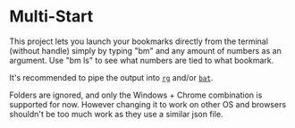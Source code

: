 # Multi-Start

This project lets you launch your bookmarks directly from the terminal (without handle) simply by typing "bm" and any amount of numbers as an argument.
Use "bm ls" to see what numbers are tied to what bookmark.

It's recommended to pipe the output into [`rg`](https://github.com/BurntSushi/ripgrep) and/or [`bat`](https://github.com/sharkdp/bat).

Folders are ignored, and only the Windows + Chrome combination is supported for now.
However changing it to work on other OS and browsers shouldn't be too much work as they use a similar json file.

